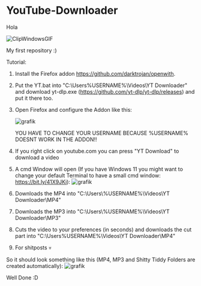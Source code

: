 # YouTube-Downloader
Hola

![ClipWindowsGIF](https://github.com/Janninanni3011/YouTube-Downloader/assets/107206171/da03dd41-0013-4269-90d9-864975ac5784)

My first repository :)

Tutorial:
1. Install the Firefox addon https://github.com/darktrojan/openwith.
2. Put the YT.bat into "C:\Users\%USERNAME%\Videos\YT Downloader" and download yt-dlp.exe (https://github.com/yt-dlp/yt-dlp/releases) and put it there too.
3. Open Firefox and configure the Addon like this:

   ![grafik](https://github.com/Janninanni3011/YouTube-Downloader/assets/107206171/aec8bfa0-9a8c-42a7-b6dc-b0eff104a58a)

   YOU HAVE TO CHANGE YOUR USERNAME BECAUSE %USERNAME% DOESNT WORK IN THE ADDON!! 
                                                                                     
4. If you right click on youtube.com you can press "YT Download" to download a video
5. A cmd Window will open (If you have Windows 11 you might want to change your default Terminal to have a small cmd window: https://bit.ly/41X9JKi):
  ![grafik](https://github.com/Janninanni3011/YouTube-Downloader/assets/107206171/b994b25b-655d-4d78-80bf-5781cabb9eaf)
  
  1. Downloads the MP4 into "C:\Users\\%USERNAME%\Videos\YT Downloader\MP4"
  2. Downloads the MP3 into "C:\Users\\%USERNAME%\Videos\YT Downloader\MP3"
  3. Cuts the video to your preferences (in seconds) and downloads the cut part into "C:\Users\%USERNAME%\Videos\YT Downloader\MP4"
  4. For shitposts 💀
  
So it should look something like this (MP4, MP3 and Shitty Tiddy Folders are created automatically):
![grafik](https://github.com/Janninanni3011/YouTube-Downloader/assets/107206171/46cd10a1-70f1-483b-b62c-428252c8cae1)

Well Done :D

